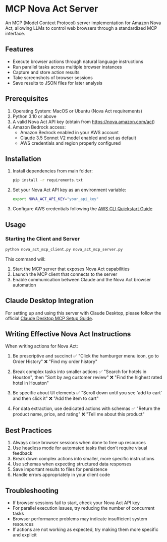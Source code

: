 # MCP Nova Act Server

An MCP (Model Context Protocol) server implementation for Amazon Nova Act, allowing LLMs to control web browsers through a standardized MCP interface.

## Features

- Execute browser actions through natural language instructions
- Run parallel tasks across multiple browser instances
- Capture and store action results
- Take screenshots of browser sessions
- Save results to JSON files for later analysis

## Prerequisites

1. Operating System: MacOS or Ubuntu (Nova Act requirements)
2. Python 3.10 or above
3. A valid Nova Act API key (obtain from https://nova.amazon.com/act)
4. Amazon Bedrock access:
   - Amazon Bedrock enabled in your AWS account
   - Claude 3.5 Sonnet V2 model enabled and set as default
   - AWS credentials and region properly configured

## Installation

1. Install dependencies from main folder:
   ```bash
   pip install -r requirements.txt
   ```

2. Set your Nova Act API key as an environment variable:
   ```bash
   export NOVA_ACT_API_KEY="your_api_key"
   ```

3. Configure AWS credentials following the [AWS CLI Quickstart Guide](https://docs.aws.amazon.com/cli/latest/userguide/getting-started-quickstart.html)

## Usage

### Starting the Client and Server

```bash
python nova_act_mcp_client.py nova_act_mcp_server.py
```

This command will:
1. Start the MCP server that exposes Nova Act capabilities
2. Launch the MCP client that connects to the server
3. Enable communication between Claude and the Nova Act browser automation

## Claude Desktop Integration

For setting up and using this server with Claude Desktop, please follow the official [Claude Desktop MCP Setup Guide](https://modelcontextprotocol.io/quickstart/user).

## Writing Effective Nova Act Instructions

When writing actions for Nova Act:

1. Be prescriptive and succinct
   ✅ "Click the hamburger menu icon, go to Order History"
   ❌ "Find my order history"

2. Break complex tasks into smaller actions
   ✅ "Search for hotels in Houston", then "Sort by avg customer review"
   ❌ "Find the highest rated hotel in Houston"

3. Be specific about UI elements
   ✅ "Scroll down until you see 'add to cart' and then click it"
   ❌ "Add the item to cart"

4. For data extraction, use dedicated actions with schemas
   ✅ "Return the product name, price, and rating"
   ❌ "Tell me about this product"

## Best Practices

1. Always close browser sessions when done to free up resources
2. Use headless mode for automated tasks that don't require visual feedback
3. Break down complex actions into smaller, more specific instructions
4. Use schemas when expecting structured data responses
5. Save important results to files for persistence
6. Handle errors appropriately in your client code

## Troubleshooting

- If browser sessions fail to start, check your Nova Act API key
- For parallel execution issues, try reducing the number of concurrent tasks
- Browser performance problems may indicate insufficient system resources
- If actions are not working as expected, try making them more specific and explicit
